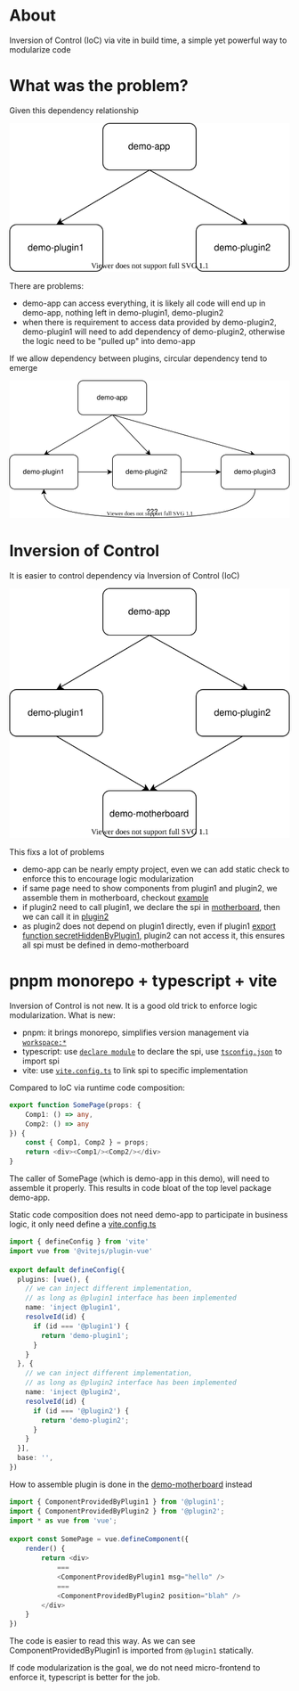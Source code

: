 # About

Inversion of Control (IoC) via vite in build time, a simple yet powerful way to modularize code

# What was the problem?

Given this dependency relationship

![old-arch](./images/old-arch.drawio.svg)

There are problems:

* demo-app can access everything, it is likely all code will end up in demo-app, nothing left in demo-plugin1, demo-plugin2
* when there is requirement to access data provided by demo-plugin2, demo-plugin1 will need to add dependency of demo-plugin2, otherwise the logic need to be "pulled up" into demo-app

If we allow dependency between plugins, circular dependency tend to emerge

![circular](./images/circular.drawio.svg)

# Inversion of Control

It is easier to control dependency via Inversion of Control (IoC)

![new-arch](./images/new-arch.drawio.svg)

This fixs a lot of problems

* demo-app can be nearly empty project, even we can add static check to enforce this to encourage logic modularization
* if same page need to show components from plugin1 and plugin2, we assemble them in motherboard, checkout [example](./packages/demo-motherboard/src/SomePage.tsx)
* if plugin2 need to call plugin1, we declare the spi in [motherboard](./packages/demo-motherboard/ext/plugin1.d.ts), then we can call it in [plugin2](./packages/demo-plugin2/src/ComponentProvidedByPlugin2.tsx)
* as plugin2 does not depend on plugin1 directly, even if plugin1 [export function secretHiddenByPlugin1](./packages/demo-plugin1/src/ComponentProvidedByPlugin1.tsx), plugin2 can not access it, this ensures all spi must be defined in demo-motherboard

# pnpm monorepo + typescript + vite

Inversion of Control is not new. It is a good old trick to enforce logic modularization. What is new:

* pnpm: it brings monorepo, simplifies version management via [`workspace:*`](./packages/demo-app/package.json)
* typescript: use [`declare module`](./packages/demo-motherboard/ext/plugin1.d.ts) to declare the spi, use [`tsconfig.json`](./packages/demo-plugin1/tsconfig.json) to import spi
* vite: use [`vite.config.ts`](/packages/demo-app/vite.config.ts) to link spi to specific implementation

Compared to IoC via runtime code composition:

```ts
export function SomePage(props: {
    Comp1: () => any,
    Comp2: () => any
}) {
    const { Comp1, Comp2 } = props;
    return <div><Comp1/><Comp2/></div>
}
```

The caller of SomePage (which is demo-app in this demo), will need to assemble it properly. This results in code bloat of the top level package demo-app.

Static code composition does not need demo-app to participate in business logic, it only need define a [vite.config.ts](./packages/demo-app/vite.config.ts)

```ts
import { defineConfig } from 'vite'
import vue from '@vitejs/plugin-vue'

export default defineConfig({
  plugins: [vue(), {
    // we can inject different implementation, 
    // as long as @plugin1 interface has been implemented
    name: 'inject @plugin1',
    resolveId(id) {
      if (id === '@plugin1') {
        return 'demo-plugin1';
      }
    }
  }, {
    // we can inject different implementation, 
    // as long as @plugin2 interface has been implemented
    name: 'inject @plugin2',
    resolveId(id) {
      if (id === '@plugin2') {
        return 'demo-plugin2';
      }
    }
  }],
  base: '',
})
```

How to assemble plugin is done in the [demo-motherboard](./packages/demo-motherboard/src/SomePage.tsx) instead

```ts
import { ComponentProvidedByPlugin1 } from '@plugin1';
import { ComponentProvidedByPlugin2 } from '@plugin2';
import * as vue from 'vue';

export const SomePage = vue.defineComponent({
    render() {
        return <div>
            ===
            <ComponentProvidedByPlugin1 msg="hello" />
            ===
            <ComponentProvidedByPlugin2 position="blah" />
        </div>
    }
})
```

The code is easier to read this way. As we can see ComponentProvidedByPlugin1 is imported from `@plugin1` statically.

If code modularization is the goal, we do not need micro-frontend to enforce it, typescript is better for the job.